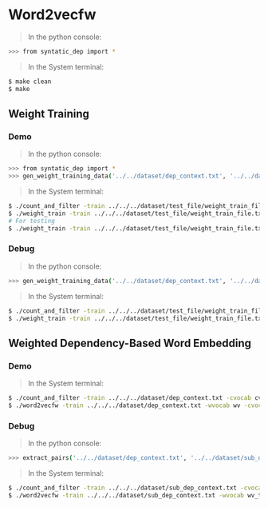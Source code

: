 # Word2vecfw

> In the python console:

```bash
>>> from syntatic_dep import *
```

> In the System terminal:

```bash
$ make clean
$ make
```

## Weight Training

### Demo

> In the python console:

```bash
>>> from syntatic_dep import *
>>> gen_weight_training_data('../../dataset/dep_context.txt', '../../dataset/test_file/weight_train_file.txt', {'time complexity', 'space complexity', 'decoding complexity', 'hardware complexity', 'sample complexity'}, {'java', 'python', 'matlab', 'c++', 'javascript'})
```

> In the System terminal:

```bash
$ ./count_and_filter -train ../../../dataset/test_file/weight_train_file.txt -cvocab cv -wvocab wv -rvocab rv -min-count 100
$ ./weight_train -train ../../../dataset/test_file/weight_train_file.txt -wvocab wv -cvocab cv -rvocab rv -rweight rw -output word_embedding.bin -iters 100 -binary 1 -size 200 -negative 15 -threads 10
# For testing
$ ./weight_train -train ../../../dataset/test_file/weight_train_file.txt -wvocab wv -cvocab cv -rvocab rv -rweight rw -output word_embedding.txt -iters 800 -binary 0 -size 200 -negative 15 -threads 10 -batch 200
```

### Debug

> In the python console:

```bash
>>> gen_weight_training_data('../../dataset/dep_context.txt', '../../dataset/test_file/weight_train_file.txt', {'complexity'}, {'java'})
```

> In the System terminal:

```bash
$ ./count_and_filter -train ../../../dataset/test_file/weight_train_file.txt -cvocab cv_t -wvocab wv_t -rvocab rv_t -min-count 1
$ ./weight_train -train ../../../dataset/test_file/weight_train_file.txt -wvocab wv_t -cvocab cv_t -rvocab rv_t -rweight rw_t -output word_embedding.txt -iters 2 -binary 0 -size 10 -negative 1 -threads 1
```

## Weighted Dependency-Based Word Embedding

### Demo

> In the System terminal:

```bash
$ ./count_and_filter -train ../../../dataset/dep_context.txt -cvocab cv -wvocab wv -rvocab rv -min-count 100
$ ./word2vecfw -train ../../../dataset/dep_context.txt -wvocab wv -cvocab cv -rvocab rv -rweight rw -output word_embedding.bin -iters 100 -binary 1 -size 200 -negative 15 -threads 10
```

### Debug

> In the python console:

```bash
>>> extract_pairs('../../dataset/dep_context.txt', '../../dataset/sub_dep_context.txt', {'complexity', 'java'})
```

> In the System terminal:

```bash
$ ./count_and_filter -train ../../../dataset/sub_dep_context.txt -cvocab cv_t -wvocab wv_t -rvocab rv_t -min-count 1
$ ./word2vecfw -train ../../../dataset/sub_dep_context.txt -wvocab wv_t -cvocab cv_t -rvocab rv_t -rweight rw_t -output word_embedding.bin -iters 2 -binary 0 -size 20 -negative 1 -threads 1
```
